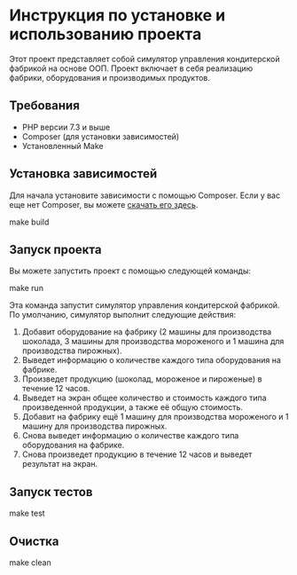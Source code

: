 # Инструкция по установке и использованию проекта

Этот проект представляет собой симулятор управления кондитерской фабрикой на основе ООП. Проект включает в себя реализацию фабрики, оборудования и производимых продуктов.

## Требования

- PHP версии 7.3 и выше
- Composer (для установки зависимостей)
- Установленный Make

## Установка зависимостей

Для начала установите зависимости с помощью Composer. Если у вас еще нет Composer, вы можете [скачать его здесь](https://getcomposer.org/download/).

make build


## Запуск проекта
Вы можете запустить проект с помощью следующей команды:

make run

Эта команда запустит симулятор управления кондитерской фабрикой. По умолчанию, симулятор выполнит следующие действия:

1. Добавит оборудование на фабрику (2 машины для производства шоколада, 3 машины для производства мороженого и 1 машина для производства пирожных).
2. Выведет информацию о количестве каждого типа оборудования на фабрике.
3. Произведет продукцию (шоколад, мороженое и пироженые) в течение 12 часов.
4. Выведет на экран общее количество и стоимость каждого типа произведенной продукции, а также её общую стоимость.
5. Добавит на фабрику ещё 1 машину для производства мороженого и 1 машину для производства пирожных.
6. Снова выведет информацию о количестве каждого типа оборудования на фабрике.
7. Снова произведет продукцию в течение 12 часов и выведет результат на экран.

## Запуск тестов
make test
## Очистка
make clean

